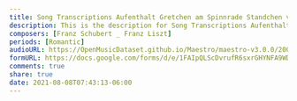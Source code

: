 ```yaml
---
title: Song Transcriptions Aufenthalt Gretchen am Spinnrade Standchen von Shakespeare Der Erlkonig (4)
description: This is the description for Song Transcriptions Aufenthalt Gretchen am Spinnrade Standchen von Shakespeare Der Erlkonig by Franz Schubert _ Franz Liszt
composers: [Franz Schubert _ Franz Liszt]
periods: [Romantic]
audioURL: https://OpenMusicDataset.github.io/Maestro/maestro-v3.0.0/2004/MIDI-Unprocessed_XP_18_R1_2004_01-02_ORIG_MID--AUDIO_18_R1_2004_05_Track05_wav.midi
formURL: https://docs.google.com/forms/d/e/1FAIpQLScDvrufR6sxrGHYNFA9WDLrHgu1wJO0pra1VDUemZb-OB1g-Q/viewform
comments: true
share: true
date: 2021-08-08T07:43:13-06:00
---
```

